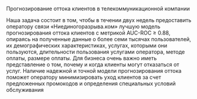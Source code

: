 Прогнозирование оттока клиентов в телекоммуникационной компании

Наша задача состоит в том, чтобы в течении двух недель предоставить оператору связи «Ниединогоразрыва.ком» лучшую модель прогнозирования оттока клиентов с метрикой AUC-ROC ≥ 0.88, опираясь на полученные данные о более семи тысячах пользователей, их демографических характеристиках, услугах, которыми они пользуются, длительности пользования услугами оператора, методе оплаты, размере оплаты. Для бизнеса очень важно иметь представление о том, почему и когда клиенты могут отказаться от услуг. Наличие надежной и точной модели прогнозирования оттока поможет оператору минимизировать уход клиентов за счет предложенных промокодов и определения специальных условий обслуживания
